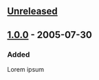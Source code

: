 ## [Unreleased]



## [1.0.0] - 2005-07-30
### Added
Lorem ipsum






[Unreleased]: https://example.com
[1.0.0]:      https://example.com

